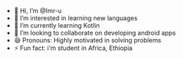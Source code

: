- 👋 Hi, I’m @Imr-u
- 👀 I’m interested in learning new languages
- 🌱 I’m currently learning Kotlin
- 💞️ I’m looking to collaborate on developing android apps
- 😄 Pronouns: Highly motivated in solving problems
- ⚡ Fun fact: i'm student in Africa, Ethiopia

<!---
Imr-u/Imr-u is a ✨ special ✨ repository because its `README.md` (this file) appears on your GitHub profile.
You can click the Preview link to take a look at your changes.
--->
